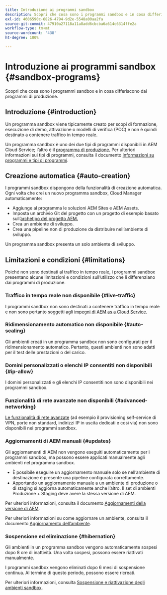 ```yaml
---
title: Introduzione ai programmi sandbox
description: Scopri che cosa sono i programmi sandbox e in cosa differiscono dai programmi di produzione.
exl-id: 4606590c-6826-4794-9d2e-5548a00aa2fa
source-git-commit: 47910a27118a11a8add6cbcba6a614c6314ffe2a
workflow-type: tm+mt
source-wordcount: '438'
ht-degree: 100%

---
```



# Introduzione ai programmi sandbox {#sandbox-programs}

Scopri che cosa sono i programmi sandbox e in cosa differiscono dai programmi di produzione.

## Introduzione {#introduction}

Un programma sandbox viene tipicamente creato per scopi di formazione, esecuzione di demo, attivazione o modelli di verifica (POC) e non è quindi destinato a contenere traffico in tempo reale.

Un programma sandbox è uno dei due tipi di programmi disponibili in AEM Cloud Service; l’altro è il [programma di produzione.](introduction-production-programs.md) Per ulteriori informazioni sui tipi di programmi, consulta il documento [Informazioni su programmi e tipi di programmi](/help/implementing/cloud-manager/getting-access-to-aem-in-cloud/program-types.md).

## Creazione automatica {#auto-creation}

I programmi sandbox dispongono della funzionalità di creazione automatica. Ogni volta che crei un nuovo programma sandbox, Cloud Manager automaticamente:

* Aggiunge al programma le soluzioni AEM Sites e AEM Assets.
* Imposta un archivio Git del progetto con un progetto di esempio basato sull’[archetipo del progetto AEM.](https://experienceleague.adobe.com/docs/experience-manager-core-components/using/developing/archetype/overview.html?lang=it)
* Crea un ambiente di sviluppo.
* Crea una pipeline non di produzione da distribuire nell’ambiente di sviluppo.

Un programma sandbox presenta un solo ambiente di sviluppo.

## Limitazioni e condizioni {#limitations}

Poiché non sono destinati al traffico in tempo reale, i programmi sandbox presentano alcune limitazioni e condizioni sull’utilizzo che li differenziano dai programmi di produzione.

### Traffico in tempo reale non disponibile {#live-traffic}

I programmi sandbox non sono destinati a contenere traffico in tempo reale e non sono pertanto soggetti agli [impegni di AEM as a Cloud Service.](https://www.adobe.com/it/legal/service-commitments.html)

### Ridimensionamento automatico non disponibile {#auto-scaling}

Gli ambienti creati in un programma sandbox non sono configurati per il ridimensionamento automatico. Pertanto, questi ambienti non sono adatti per il test delle prestazioni o del carico.

### Domini personalizzati o elenchi IP consentiti non disponibili {#ip-allow}

I domini personalizzati e gli elenchi IP consentiti non sono disponibili nei programmi sandbox.

### Funzionalità di rete avanzate non disponibili {#advanced-networking}

[Le funzionalità di rete avanzate](/help/security/configuring-advanced-networking.md) (ad esempio il provisioning self-service di VPN, porte non standard, indirizzi IP in uscita dedicati e così via) non sono disponibili nei programmi sandbox.

### Aggiornamenti di AEM manuali {#updates}

Gli aggiornamenti di AEM non vengono eseguiti automaticamente per i programmi sandbox, ma possono essere applicati manualmente agli ambienti nel programma sandbox.

* È possibile eseguire un aggiornamento manuale solo se nell’ambiente di destinazione è presente una pipeline configurata correttamente.
* Apportando un aggiornamento manuale a un ambiente di produzione o di staging si aggiorna automaticamente anche l’altro. Il set di ambienti Produzione + Staging deve avere la stessa versione di AEM.

Per ulteriori informazioni, consulta il documento [Aggiornamenti della versione di AEM](/help/implementing/deploying/aem-version-updates.md).

Per ulteriori informazioni su come aggiornare un ambiente, consulta il documento [Aggiornamento dell’ambiente](/help/implementing/cloud-manager/manage-environments.md#updating-dev-environment).

### Sospensione ed eliminazione {#hibernation}

Gli ambienti in un programma sandbox vengono automaticamente sospesi dopo 8 ore di inattività. Una volta sospesi, possono essere riattivati manualmente.

I programmi sandbox vengono eliminati dopo 6 mesi di sospensione continua. Al termine di questo periodo, possono essere ricreati.

Per ulteriori informazioni, consulta [Sospensione e riattivazione degli ambienti sandbox](/help/implementing/cloud-manager/getting-access-to-aem-in-cloud/hibernating-environments.md).
